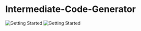 # Intermediate-Code-Generator

![Getting Started](../images/intercode/img1.jpeg)
![Getting Started](../images/intercode/img2.jpeg)